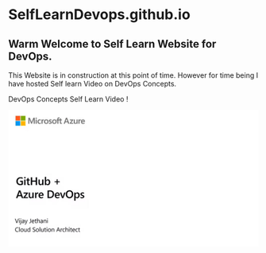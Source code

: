 # SelfLearnDevops.github.io

## Warm Welcome to Self Learn Website for DevOps.

This Website is in construction at this point of time. However for time being I have hosted Self learn Video on DevOps Concepts.



DevOps Concepts Self Learn Video !

[![IMAGE ALT TEXT HERE](Images/DevOpsConcepts.JPG)](https://www.microsoft.com/en-us/videoplayer/embed/RWHxSR)

